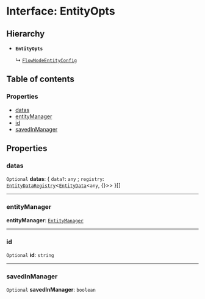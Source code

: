 # Interface: EntityOpts

## Hierarchy

* **`EntityOpts`**

  ↳ [`FlowNodeEntityConfig`](/auto-docs/fixed-layout-editor/interfaces/FlowNodeEntityConfig.md)

## Table of contents

### Properties

* [datas](/auto-docs/fixed-layout-editor/interfaces/EntityOpts.md#datas)
* [entityManager](/auto-docs/fixed-layout-editor/interfaces/EntityOpts.md#entitymanager)
* [id](/auto-docs/fixed-layout-editor/interfaces/EntityOpts.md#id)
* [savedInManager](/auto-docs/fixed-layout-editor/interfaces/EntityOpts.md#savedinmanager)

## Properties

### datas

`Optional` **datas**: { `data?`: `any` ; `registry`: [`EntityDataRegistry`](/auto-docs/fixed-layout-editor/interfaces/EntityDataRegistry.md)<[`EntityData`](/auto-docs/fixed-layout-editor/classes/EntityData.md)<`any`, {}>>  }\[]

***

### entityManager

**entityManager**: [`EntityManager`](/auto-docs/fixed-layout-editor/classes/EntityManager.md)

***

### id

`Optional` **id**: `string`

***

### savedInManager

`Optional` **savedInManager**: `boolean`
